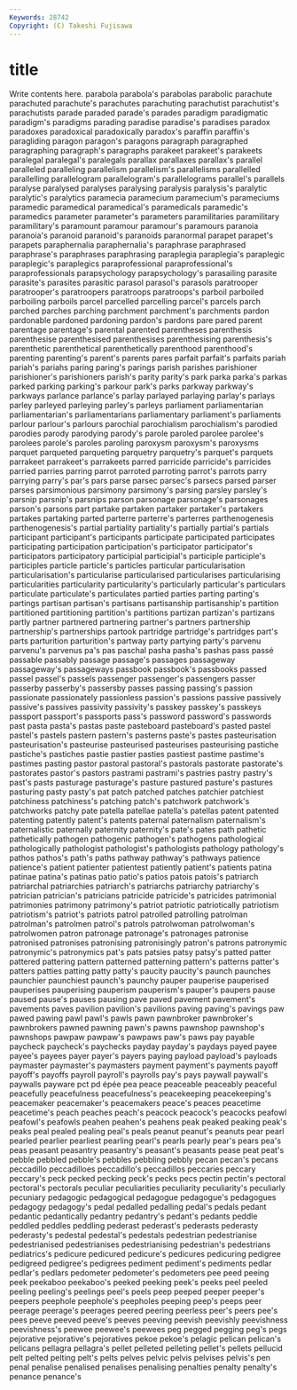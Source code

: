 ```yaml
---
Keywords: 28742 
Copyright: (C) Takeshi Fujisawa
---
```


# title

Write contents here.
parabola parabola's
parabolas parabolic parachute parachuted parachute's parachutes parachuting parachutist parachutist's parachutists
parade paraded parade's parades paradigm paradigmatic paradigm's paradigms parading paradise
paradise's paradises paradox paradoxes paradoxical paradoxically paradox's paraffin paraffin's paragliding
paragon paragon's paragons paragraph paragraphed paragraphing paragraph's paragraphs parakeet parakeet's
parakeets paralegal paralegal's paralegals parallax parallaxes parallax's parallel paralleled paralleling
parallelism parallelism's parallelisms parallelled parallelling parallelogram parallelogram's parallelograms parallel's parallels
paralyse paralysed paralyses paralysing paralysis paralysis's paralytic paralytic's paralytics paramecia
paramecium paramecium's parameciums paramedic paramedical paramedical's paramedicals paramedic's paramedics parameter
parameter's parameters paramilitaries paramilitary paramilitary's paramount paramour paramour's paramours paranoia
paranoia's paranoid paranoid's paranoids paranormal parapet parapet's parapets paraphernalia paraphernalia's
paraphrase paraphrased paraphrase's paraphrases paraphrasing paraplegia paraplegia's paraplegic paraplegic's paraplegics
paraprofessional paraprofessional's paraprofessionals parapsychology parapsychology's parasailing parasite parasite's parasites parasitic
parasol parasol's parasols paratrooper paratrooper's paratroopers paratroops paratroops's parboil parboiled
parboiling parboils parcel parcelled parcelling parcel's parcels parch parched parches
parching parchment parchment's parchments pardon pardonable pardoned pardoning pardon's pardons
pare pared parent parentage parentage's parental parented parentheses parenthesis parenthesise
parenthesised parenthesises parenthesising parenthesis's parenthetic parenthetical parenthetically parenthood parenthood's parenting
parenting's parent's parents pares parfait parfait's parfaits pariah pariah's pariahs
paring paring's parings parish parishes parishioner parishioner's parishioners parish's parity
parity's park parka parka's parkas parked parking parking's parkour park's
parks parkway parkway's parkways parlance parlance's parlay parlayed parlaying parlay's
parlays parley parleyed parleying parley's parleys parliament parliamentarian parliamentarian's parliamentarians
parliamentary parliament's parliaments parlour parlour's parlours parochial parochialism parochialism's parodied
parodies parody parodying parody's parole paroled parolee parolee's parolees parole's
paroles paroling paroxysm paroxysm's paroxysms parquet parqueted parqueting parquetry parquetry's
parquet's parquets parrakeet parrakeet's parrakeets parred parricide parricide's parricides parried
parries parring parrot parroted parroting parrot's parrots parry parrying parry's
par's pars parse parsec parsec's parsecs parsed parser parses parsimonious
parsimony parsimony's parsing parsley parsley's parsnip parsnip's parsnips parson parsonage
parsonage's parsonages parson's parsons part partake partaken partaker partaker's partakers
partakes partaking parted parterre parterre's parterres parthenogenesis parthenogenesis's partial partiality
partiality's partially partial's partials participant participant's participants participate participated participates
participating participation participation's participator participator's participators participatory participial participial's participle
participle's participles particle particle's particles particular particularisation particularisation's particularise particularised
particularises particularising particularities particularity particularity's particularly particular's particulars particulate particulate's
particulates partied parties parting parting's partings partisan partisan's partisans partisanship
partisanship's partition partitioned partitioning partition's partitions partizan partizan's partizans partly
partner partnered partnering partner's partners partnership partnership's partnerships partook partridge
partridge's partridges part's parts parturition parturition's partway party partying party's
parvenu parvenu's parvenus pa's pas paschal pasha pasha's pashas pass
passé passable passably passage passage's passages passageway passageway's passageways passbook
passbook's passbooks passed passel passel's passels passenger passenger's passengers passer
passerby passerby's passersby passes passing passing's passion passionate passionately passionless
passion's passions passive passively passive's passives passivity passivity's passkey passkey's
passkeys passport passport's passports pass's password password's passwords past pasta
pasta's pastas paste pasteboard pasteboard's pasted pastel pastel's pastels pastern
pastern's pasterns paste's pastes pasteurisation pasteurisation's pasteurise pasteurised pasteurises pasteurising
pastiche pastiche's pastiches pastie pastier pasties pastiest pastime pastime's pastimes
pasting pastor pastoral pastoral's pastorals pastorate pastorate's pastorates pastor's pastors
pastrami pastrami's pastries pastry pastry's past's pasts pasturage pasturage's pasture
pastured pasture's pastures pasturing pasty pasty's pat patch patched patches
patchier patchiest patchiness patchiness's patching patch's patchwork patchwork's patchworks patchy
pate patella patellae patella's patellas patent patented patenting patently patent's
patents paternal paternalism paternalism's paternalistic paternally paternity paternity's pate's pates
path pathetic pathetically pathogen pathogenic pathogen's pathogens pathological pathologically pathologist
pathologist's pathologists pathology pathology's pathos pathos's path's paths pathway pathway's
pathways patience patience's patient patienter patientest patiently patient's patients patina
patinae patina's patinas patio patio's patios patois patois's patriarch patriarchal
patriarchies patriarch's patriarchs patriarchy patriarchy's patrician patrician's patricians patricide patricide's
patricides patrimonial patrimonies patrimony patrimony's patriot patriotic patriotically patriotism patriotism's
patriot's patriots patrol patrolled patrolling patrolman patrolman's patrolmen patrol's patrols
patrolwoman patrolwoman's patrolwomen patron patronage patronage's patronages patronise patronised patronises
patronising patronisingly patron's patrons patronymic patronymic's patronymics pat's pats patsies
patsy patsy's patted patter pattered pattering pattern patterned patterning pattern's
patterns patter's patters patties patting patty patty's paucity paucity's paunch
paunches paunchier paunchiest paunch's paunchy pauper pauperise pauperised pauperises pauperising
pauperism pauperism's pauper's paupers pause paused pause's pauses pausing pave
paved pavement pavement's pavements paves pavilion pavilion's pavilions paving paving's
pavings paw pawed pawing pawl pawl's pawls pawn pawnbroker pawnbroker's
pawnbrokers pawned pawning pawn's pawns pawnshop pawnshop's pawnshops pawpaw pawpaw's
pawpaws paw's paws pay payable paycheck paycheck's paychecks payday payday's
paydays payed payee payee's payees payer payer's payers paying payload
payload's payloads paymaster paymaster's paymasters payment payment's payments payoff payoff's
payoffs payroll payroll's payrolls pay's pays paywall paywall's paywalls payware
pct pd épée pea peace peaceable peaceably peaceful peacefully peacefulness
peacefulness's peacekeeping peacekeeping's peacemaker peacemaker's peacemakers peace's peaces peacetime peacetime's
peach peaches peach's peacock peacock's peacocks peafowl peafowl's peafowls peahen
peahen's peahens peak peaked peaking peak's peaks peal pealed pealing
peal's peals peanut peanut's peanuts pear pearl pearled pearlier pearliest
pearling pearl's pearls pearly pear's pears pea's peas peasant peasantry
peasantry's peasant's peasants pease peat peat's pebble pebbled pebble's pebbles
pebbling pebbly pecan pecan's pecans peccadillo peccadilloes peccadillo's peccadillos peccaries
peccary peccary's peck pecked pecking peck's pecks pecs pectin pectin's
pectoral pectoral's pectorals peculiar peculiarities peculiarity peculiarity's peculiarly pecuniary pedagogic
pedagogical pedagogue pedagogue's pedagogues pedagogy pedagogy's pedal pedalled pedalling pedal's
pedals pedant pedantic pedantically pedantry pedantry's pedant's pedants peddle peddled
peddles peddling pederast pederast's pederasts pederasty pederasty's pedestal pedestal's pedestals
pedestrian pedestrianise pedestrianised pedestrianises pedestrianising pedestrian's pedestrians pediatrics's pedicure pedicured
pedicure's pedicures pedicuring pedigree pedigreed pedigree's pedigrees pediment pediment's pediments
pedlar pedlar's pedlars pedometer pedometer's pedometers pee peed peeing peek
peekaboo peekaboo's peeked peeking peek's peeks peel peeled peeling peeling's
peelings peel's peels peep peeped peeper peeper's peepers peephole peephole's
peepholes peeping peep's peeps peer peerage peerage's peerages peered peering
peerless peer's peers pee's pees peeve peeved peeve's peeves peeving
peevish peevishly peevishness peevishness's peewee peewee's peewees peg pegged pegging
peg's pegs pejorative pejorative's pejoratives pekoe pekoe's pelagic pelican pelican's
pelicans pellagra pellagra's pellet pelleted pelleting pellet's pellets pellucid pelt
pelted pelting pelt's pelts pelves pelvic pelvis pelvises pelvis's pen
penal penalise penalised penalises penalising penalties penalty penalty's penance penance's

